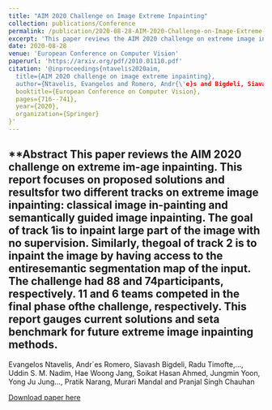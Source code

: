 ```yaml
---
title: "AIM 2020 Challenge on Image Extreme Inpainting"
collection: publications/Conference
permalink: /publication/2020-08-28-AIM-2020-Challenge-on-Image-Extreme-Inpainting
excerpt: 'This paper reviews the AIM 2020 challenge on extreme image inpainting.'
date: 2020-08-28
venue: 'European Conference on Computer Vision'
paperurl: 'https://arxiv.org/pdf/2010.01110.pdf'
citation: '@inproceedings{ntavelis2020aim,
  title={AIM 2020 challenge on image extreme inpainting},
  author={Ntavelis, Evangelos and Romero, Andr{\'e}s and Bigdeli, Siavash and Timofte, Radu and Hui, Zheng and Wang, Xiumei and Gao, Xinbo and Shin, Chajin and Kim, Taeoh and Son, Hanbin and others},
  booktitle={European Conference on Computer Vision},
  pages={716--741},
  year={2020},
  organization={Springer}
}'
---
```

**Abstract
This paper reviews the AIM 2020 challenge on extreme im-age  inpainting.  This  report  focuses  on  proposed  solutions  and  resultsfor two different tracks on extreme image inpainting: classical image in-painting and semantically guided image inpainting. The goal of track 1is to inpaint large part of the image with no supervision. Similarly, thegoal  of  track  2  is  to  inpaint  the  image  by  having  access  to  the  entiresemantic segmentation map of the input. The challenge had 88 and 74participants, respectively. 11 and 6 teams competed in the final phase ofthe challenge, respectively. This report gauges current solutions and seta benchmark for future extreme image inpainting methods.
---
Evangelos Ntavelis, Andr´es Romero, Siavash Bigdeli, Radu Timofte,..., Uddin S. M. Nadim, Hae Woong Jang, Soikat Hasan Ahmed, Jungmin Yoon, Yong Ju Jung..., Pratik Narang, Murari Mandal and Pranjal Singh Chauhan

[Download paper here](https://arxiv.org/pdf/2010.01110.pdf)
